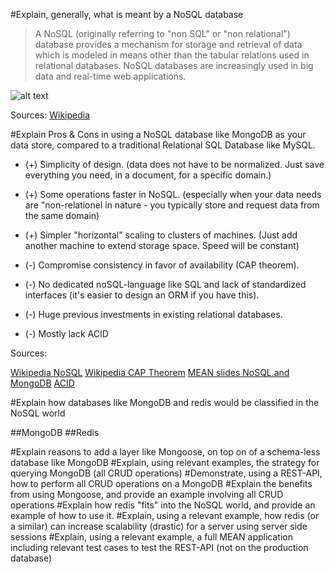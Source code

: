 #Explain, generally, what is meant by a NoSQL database
>A NoSQL (originally referring to "non SQL" or "non relational") database provides a mechanism for storage and retrieval of data which is modeled in means other 
>than the tabular relations used in relational databases. NoSQL databases are increasingly used in big data and real-time web applications.

![alt text](http://dataconomy.com/wp-content/uploads/2014/07/SQL-vs.-NoSQL.png "SQL vs noSQL")

Sources:
[Wikipedia](https://en.wikipedia.org/wiki/NoSQL)

#Explain Pros & Cons in using a NoSQL database like MongoDB as your data store, compared to a traditional 
Relational SQL Database like MySQL. 

- (+) Simplicity of design. (data does not have to be normalized. Just save everything you need, in a document, for a specific domain.)
- (+) Some operations faster in NoSQL. (especially when your data needs are "non-relationel in nature - you typically store and request data from the same domain)
- (+) Simpler "horizontal" scaling to clusters of machines. (Just add another machine to extend storage space. Speed will be constant)

- (-) Compromise consistency in favor of availability (CAP theorem).
- (-) No dedicated noSQL-language like SQL and lack of standardized interfaces (it's easier to design an ORM if you have this).
- (-) Huge previous investments in existing relational databases.
- (-) Mostly lack ACID

Sources: 

[Wikipedia NoSQL](https://en.wikipedia.org/wiki/NoSQL)
[Wikipedia CAP Theorem](https://en.wikipedia.org/wiki/CAP_theorem)
[MEAN slides NoSQL and MongoDB](http://js2016.azurewebsites.net/mongoDB/mongo.html#7)
[ACID](https://en.wikipedia.org/wiki/ACID)

#Explain how databases like MongoDB and redis would be classified in the NoSQL world 

##MongoDB
##Redis


#Explain reasons to add a layer like Mongoose, on top on of a schema-less database like MongoDB 
#Explain, using relevant examples, the strategy for querying MongoDB (all CRUD operations) 
#Demonstrate, using a REST-API, how to perform all CRUD operations on a MongoDB 
#Explain the benefits from using Mongoose, and provide an example involving all CRUD operations 
#Explain how redis "fits" into the NoSQL world, and provide an example of how to use it. 
#Explain, using a relevant example, how redis (or a similar) can increase scalability (drastic) for a server using 
server side sessions 
#Explain, using a relevant example, a full MEAN application including relevant test cases to test the REST-API 
(not on the production database) 